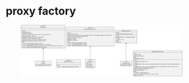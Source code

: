 # proxy factory

<figure><img src="../../../.gitbook/assets/factory.svg" alt=""><figcaption></figcaption></figure>
